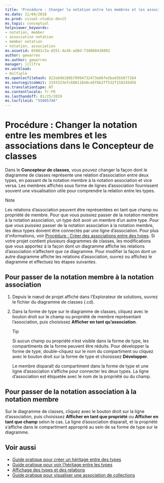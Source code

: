 ```yaml
---
title: 'Procédure : Changer la notation entre les membres et les associations (Concepteur de classes)'
ms.date: 11/04/2016
ms.prod: visual-studio-dev15
ms.topic: conceptual
helpviewer_keywords:
- notation, member
- association notation
- member notation
- notation, association
ms.assetid: 65881c5a-d251-4a36-ad0d-73d088436092
author: gewarren
ms.author: gewarren
manager: jillfra
ms.workload:
- multiple
ms.openlocfilehash: 822e846188b70994732473e66fe5bad3b5677164
ms.sourcegitcommit: 2193323efc608118e0ce6f6b2ff532f158245d56
ms.translationtype: HT
ms.contentlocale: fr-FR
ms.lasthandoff: 01/25/2019
ms.locfileid: "55005746"
---
```

# <a name="how-to-change-between-member-notation-and-association-notation-in-class-designer"></a>Procédure : Changer la notation entre les membres et les associations dans le Concepteur de classes

Dans le **Concepteur de classes**, vous pouvez changer la façon dont le diagramme de classes représente une relation d’association entre deux types, en passant de la notation membre à la notation association et vice versa. Les membres affichés sous forme de lignes d’association fournissent souvent une visualisation utile pour comprendre la relation entre les types.

> [!NOTE]
> Les relations d’association peuvent être représentées en tant que champ ou propriété de membre. Pour que vous puissiez passer de la notation membre à la notation association, un type doit avoir un membre d’un autre type. Pour que vous puissiez passer de la notation association à la notation membre, les deux types doivent être connectés par une ligne d’association. Pour plus d'informations, voir [Procédure : Créer des associations entre des types](how-to-create-associations-between-types.md). Si votre projet contient plusieurs diagrammes de classes, les modifications que vous apportez à la façon dont un diagramme affiche les relations d’association n’affectent que ce diagramme. Pour modifier la façon dont un autre diagramme affiche les relations d’association, ouvrez ou affichez le diagramme et effectuez les étapes suivantes.

## <a name="to-change-member-notation-to-association-notation"></a>Pour passer de la notation membre à la notation association

1.  Depuis le nœud de projet affiché dans l’Explorateur de solutions, ouvrez le fichier du diagramme de classes (.cd).

2.  Dans la forme de type sur le diagramme de classes, cliquez avec le bouton droit sur le champ ou propriété de membre représentant l’association, puis choisissez **Afficher en tant qu’association**.

    > [!TIP]
    > Si aucun champ ou propriété n’est visible dans la forme de type, les compartiments de la forme peuvent être réduits. Pour développer la forme de type, double-cliquez sur le nom du compartiment ou cliquez avec le bouton droit sur la forme de type et choisissez **Développer**.

    Le membre disparaît du compartiment dans la forme de type et une ligne d’association s’affiche pour connecter les deux types. La ligne d’association est étiquetée avec le nom de la propriété ou du champ.

## <a name="to-change-association-notation-to-member-notation"></a>Pour passer de la notation association à la notation membre

Sur le diagramme de classes, cliquez avec le bouton droit sur la ligne d’association, puis choisissez **Afficher en tant que propriété** ou **Afficher en tant que champ** selon le cas. La ligne d’association disparaît, et la propriété s’affiche dans le compartiment approprié au sein de sa forme de type sur le diagramme.

## <a name="see-also"></a>Voir aussi

- [Guide pratique pour créer un héritage entre des types](how-to-create-inheritance-between-types.md)
- [Guide pratique pour voir l’héritage entre les types](how-to-view-inheritance-between-types.md)
- [Affichage des types et des relations](designing-and-viewing-classes-and-types.md)
- [Guide pratique pour visualiser une association de collections](how-to-visualize-a-collection-association.md)